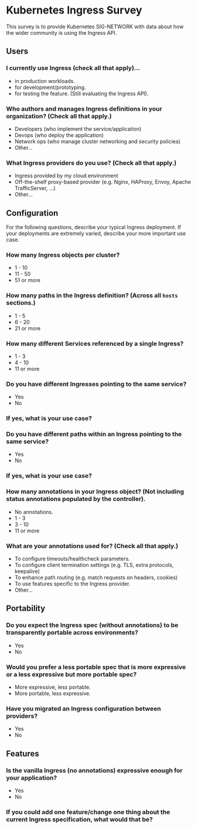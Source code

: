 # Kubernetes Ingress Survey

This survey is to provide Kubernetes SIG-NETWORK with data about how the wider community is using the Ingress API.

## Users

### I currently use Ingress (check all that apply)...
* in production workloads.
* for development/prototyping.
* for testing the feature. (Still evaluating the Ingress API).

### Who authors and manages Ingress definitions in your organization? (Check all that apply.)
* Developers (who implement the service/application)
* Devops (who deploy the application)
* Network ops (who manage cluster networking and security policies)
* Other…

### What Ingress providers do you use? (Check all that apply.)
* Ingress provided by my cloud environment
* Off-the-shelf proxy-based provider (e.g. Nginx, HAProxy, Envoy, Apache TrafficServer, ...)
* Other…

## Configuration
For the following questions, describe your typical Ingress deployment. If your deployments are extremely varied, describe your more important use case.

### How many Ingress objects per cluster?
* 1 - 10
* 11 - 50
* 51 or more

### How many paths in the Ingress definition? (Across all `hosts` sections.)
* 1 - 5
* 6 - 20
* 21 or more

### How many different Services referenced by a single Ingress?
* 1 - 3
* 4 - 10
* 11 or more

### Do you have different Ingresses pointing to the same service?
* Yes
* No

### If yes, what is your use case?

### Do you have different paths within an Ingress pointing to the same service?
* Yes
* No

### If yes, what is your use case?

### How many annotations in your Ingress object? (Not including status annotations populated by the controller).
* No annotations.
* 1 - 3
* 3 - 10
* 11 or more

### What are your annotations used for? (Check all that apply.)
* To configure timeouts/healthcheck parameters.
* To configure client termination settings (e.g. TLS, extra protocols, keepalive)
* To enhance path routing (e.g. match requests on headers, cookies)
* To use features specific to the Ingress provider.
* Other…

## Portability
### Do you expect the Ingress spec (without annotations) to be transparently portable across environments?
* Yes
* No

### Would you prefer a less portable spec that is more expressive or a less expressive but more portable spec?
* More expressive, less portable.
* More portable, less expressive.

### Have you migrated an Ingress configuration between providers?
* Yes
* No

## Features

### Is the vanilla Ingress (no annotations) expressive enough for your application?
* Yes
* No

### If you could add one feature/change one thing about the current Ingress specification, what would that be?

